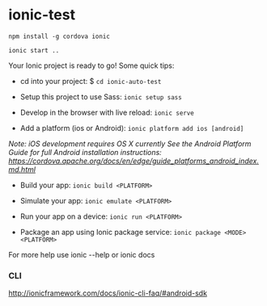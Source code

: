 # ionic-test


```
npm install -g cordova ionic

ionic start ..
```

Your Ionic project is ready to go! Some quick tips:

 * cd into your project: $ `cd ionic-auto-test`

 * Setup this project to use Sass: `ionic setup sass`

 * Develop in the browser with live reload: `ionic serve`

 * Add a platform (ios or Android): `ionic platform add ios [android]`

  _Note: iOS development requires OS X currently
  See the Android Platform Guide for full Android installation instructions:
  https://cordova.apache.org/docs/en/edge/guide_platforms_android_index.md.html_

 * Build your app: `ionic build <PLATFORM>`

 * Simulate your app: `ionic emulate <PLATFORM>`

 * Run your app on a device: `ionic run <PLATFORM>`

 * Package an app using Ionic package service: `ionic package <MODE> <PLATFORM>`

For more help use ionic --help or ionic docs

### CLI

http://ionicframework.com/docs/ionic-cli-faq/#android-sdk


